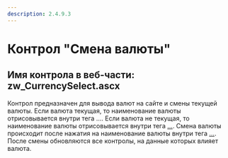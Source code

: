```yaml
---
description: 2.4.9.3
---
```


# Контрол "Смена валюты"

## Имя контрола в веб-части: zw\_CurrencySelect.ascx

Контрол предназначен для вывода валют на сайте и смены текущей валюты. Если валюта текущая, то наименование валюты отрисовывается внутри тега .... Если валюта не текущая, то наименование валюты отрисовывается внутри тега [...](smena-valyuty.md). Смена валюты происходит после нажатия на наименование валюты внутри тега [...](smena-valyuty.md). После смены обновляются все контролы, на данные которых влияет валюта.

